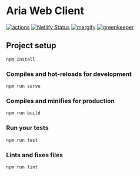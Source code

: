 # Aria Web Client

[![actions](https://github.com/aria-music/aria-web/workflows/ci/badge.svg?event=pull_request)](https://github.com/aria-music/aria-web/actions)
[![Netlify Status](https://api.netlify.com/api/v1/badges/401f586e-28bb-4119-bba0-30b53df08d69/deploy-status)](https://app.netlify.com/sites/aria-music/deploys)
[![mergify](https://img.shields.io/endpoint.svg?url=https://gh.mergify.io/badges/aria-music/aria-web&style=flat-square)](https://mergify.io/)
[![greenkeeper](https://badges.greenkeeper.io/aria-music/aria-web.svg?style=flat-square)](https://greenkeeper.io/)

## Project setup
```
npm install
```

### Compiles and hot-reloads for development
```
npm run serve
```

### Compiles and minifies for production
```
npm run build
```

### Run your tests
```
npm run test
```

### Lints and fixes files
```
npm run lint
```
